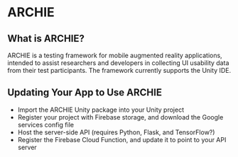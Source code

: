 # ARCHIE

## What is ARCHIE?
ARCHIE is a testing framework for mobile augmented reality applications, intended to assist researchers and developers in collecting UI usability data from their test participants.  The framework currently supports the Unity IDE.

## Updating Your App to Use ARCHIE
* Import the ARCHIE Unity package into your Unity project
* Register your project with Firebase storage, and download the Google services config file
* Host the server-side API (requires Python, Flask, and TensorFlow?)
* Register the Firebase Cloud Function, and update it to point to your API server
